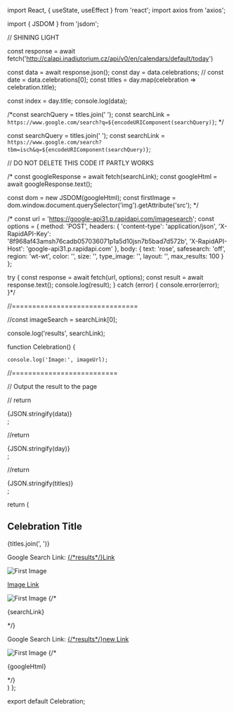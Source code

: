 import React, { useState, useEffect } from 'react';
import axios from 'axios';

import { JSDOM } from 'jsdom';

// SHINING LIGHT

const response =  await fetch('http://calapi.inadiutorium.cz/api/v0/en/calendars/default/today')

const data = await response.json();
const day = data.celebrations;
// const date = data.celebrations[0];
const titles = day.map(celebration => celebration.title);

const index = day.title;
console.log(data);


/*const searchQuery = titles.join(' ');
const searchLink = `https://www.google.com/search?q=${encodeURIComponent(searchQuery)}`;
*/


const searchQuery = titles.join(' ');
const searchLink = `https://www.google.com/search?tbm=isch&q=${encodeURIComponent(searchQuery)}`;


// DO NOT DELETE THIS CODE IT PARTLY WORKS

/* const googleResponse = await fetch(searchLink);
const googleHtml = await googleResponse.text();

const dom = new JSDOM(googleHtml);
const firstImage = dom.window.document.querySelector('img').getAttribute('src');
*/

/* const url = 'https://google-api31.p.rapidapi.com/imagesearch';
const options = {
method: 'POST',
headers: {
'content-type': 'application/json',
'X-RapidAPI-Key': '8f968af43amsh76cadb057036071p1a5d10jsn7b5bad7d572b',
'X-RapidAPI-Host': 'google-api31.p.rapidapi.com'
},
body: {
text: 'rose',
safesearch: 'off',
region: 'wt-wt',
color: '',
size: '',
type_image: '',
layout: '',
max_results: 100
}
};

try {
const response = await fetch(url, options);
const result = await response.text();
console.log(result);
} catch (error) {
console.error(error);
}*/

//===============================



//const imageSearch = searchLink[0];


console.log('results', searchLink);


function Celebration() {

    console.log('Image:', imageUrl);

//==========================

// Output the result to the page

// return <div>{JSON.stringify(data)}</div>;


//return <div>{JSON.stringify(day)}</div>;


//return <div>{JSON.stringify(titles)}</div>;




return (

<div className="text-center">
    <h2 className="font-black text-2xl">Celebration Title</h2>
        <p className="italic">{titles.join(', ')}</p>
          <div>
        <p>Google Search Link: <a href={searchLink} target="_blank" rel="noopener noreferrer">{/*results*/}Link</a></p>
      </div>
      <div>
        <img src={searchLink} alt="First Image" />
          <p><a href={urls[0]} target="_blank" rel="noopener noreferrer">Image Link</a></p>
        <img src={searchQuery} alt="First Image" />
        {/*<p>{searchLink}</p>*/}
        <p>Google Search Link: <a href={searchLink} target="_blank" rel="noopener noreferrer">{/*results*/}new Link</a></p>
          <img src={urls[3]} alt="First Image" />
          {/*<p>{googleHtml}</p>*/}
      </div>
  </div>
)
};

export default Celebration;
